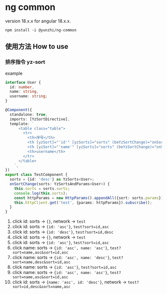 # ng common
version 18.x.x for angular 18.x.x.

`npm install -i @yunzhi/ng-common`

## 使用方法 How to use

### 排序指令 yz-sort

example

```ts
interface User {
  id: number,
  name: string,
  username: string;
}

@Component({
  standalone: true,
  imports: [YzSortDirective],
  template: `
      <table class="table">
        <tr>
          <th>序号</th>
          <th [yzSort]="'id'" [yzSorts]="sorts" (beYzSortChange)="onSortChange($event)">ID</th>
          <th [yzSort]="'name'" [yzSorts]="sorts" (beYzSortChange)="onSortChange($event)">name</th>
          <th>username</th>
        </tr>
      </table>
    `,
})
export class TestComponent {
  sorts = {id: 'desc'} as YzSorts<User>;
  onSortChange(sorts: YzSortsAndParams<User>) {
    this.sorts = sorts.sorts;
    console.log(this.sorts);
    const httpParams = new HttpParams().appendAll({sort: sorts.params});
    this.httpClient.get('test', {params: httpParams}).subscribe();
  }
}
```

1. click id: sorts -> `{}`, network -> `test`
2. click id: sorts -> `{id: 'asc'}`, `test?sort=id,asc`
3. click id: sorts -> `{id: 'desc'}`, `test?sort=id,desc`
4. click id: sorts -> `{}`, network -> `test`
5. click id: sorts -> `{id: 'asc'}`, `test?sort=id,asc`
6. click name: sorts -> `{id: 'asc', name: 'asc'}`, `test?sort=name,asc&sort=id,asc`
7. click name: sorts -> `{id: 'asc', name: 'desc'}`, `test?sort=name,desc&sort=id,asc`
8. click name: sorts -> `{id: 'asc'}`, `test?sort=id,asc`
9. click name: sorts -> `{id: 'asc', name: 'asc'}`, `test?sort=name,asc&sort=id,asc`
10. click id: sorts -> `{name: 'asc', id: 'desc'}`, network -> `test?sort=id,desc&sort=name,asc`
